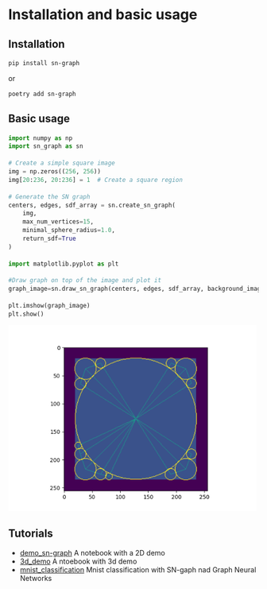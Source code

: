 # Installation and basic usage


## Installation

```bash
pip install sn-graph
```
or

```bash
poetry add sn-graph
```
## Basic usage

```python
import numpy as np
import sn_graph as sn

# Create a simple square image
img = np.zeros((256, 256))
img[20:236, 20:236] = 1  # Create a square region

# Generate the SN graph
centers, edges, sdf_array = sn.create_sn_graph(
    img,
    max_num_vertices=15,
    minimal_sphere_radius=1.0,
    return_sdf=True
)

import matplotlib.pyplot as plt

#Draw graph on top of the image and plot it
graph_image=sn.draw_sn_graph(centers, edges, sdf_array, background_image=img)

plt.imshow(graph_image)
plt.show()
```
<img src="https://raw.githubusercontent.com/alexandrainst/sn-graph/main/assets/square_readme.png" alt="SN-Graph drawn on top of the square" width="500">


## Tutorials
* [demo_sn-graph](https://github.com/alexandrainst/sn-graph/blob/main/notebooks/demo_sn-graph.ipynb) A notebook with a 2D demo
* [3d_demo](https://github.com/alexandrainst/sn-graph/blob/main/notebooks/3D_demo.ipynb) A ntoebook with 3d demo
* [mnist_classification](https://github.com/alexandrainst/sn-graph/blob/main/notebooks/mnist_classification.ipynb) Mnist classification with SN-gaph nad Graph Neural Networks
